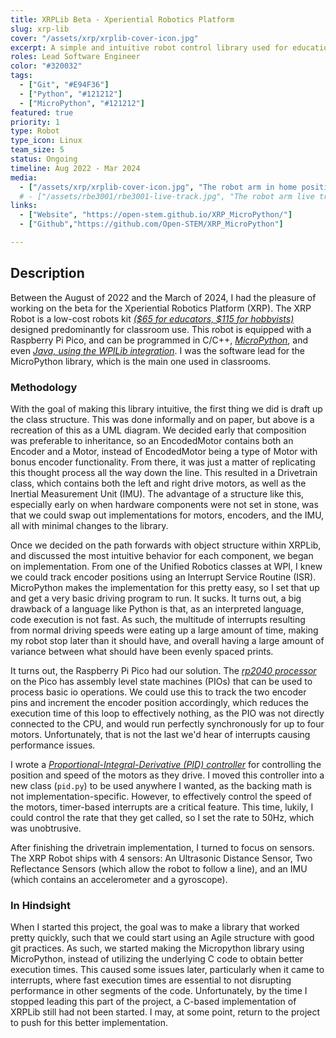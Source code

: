 ```yaml
---
title: XRPLib Beta - Xperiential Robotics Platform
slug: xrp-lib
cover: "/assets/xrp/xrplib-cover-icon.jpg"
excerpt: A simple and intuitive robot control library used for education.
roles: Lead Software Engineer
color: "#320032"
tags:
  - ["Git", "#E94F36"]
  - ["Python", "#121212"]
  - ["MicroPython", "#121212"]
featured: true
priority: 1
type: Robot
type_icon: Linux
team_size: 5
status: Ongoing
timeline: Aug 2022 - Mar 2024
media:
  - ["/assets/xrp/xrplib-cover-icon.jpg", "The robot arm in home position, out of the way of the camera."]
  # - ["/assets/rbe3001/rbe3001-live-track.jpg", "The robot arm live tracking the position of the ball"]
links:
  - ["Website", "https://open-stem.github.io/XRP_MicroPython/"]
  - ["Github","https://github.com/Open-STEM/XRP_MicroPython"]

---
```



## Description
Between the August of 2022 and the March of 2024, I had the pleasure of working on the beta for the Xperiential Robotics Platform (XRP). The XRP Robot is a low-cost robots kit _[($65 for educators, $115 for hobbyists)](https://www.sparkfun.com/products/22230)_
designed predominantly for classroom use. This robot is equipped with a Raspberry Pi Pico, and can be programmed in C/C++, _[MicroPython](https://micropython.org/)_, and even _[Java, using the WPILib integration](https://docs.wpilib.org/en/stable/docs/xrp-robot/index.html)_. I was the software lead for the MicroPython library, which is the main one used in classrooms.

### Methodology
With the goal of making this library intuitive, the first thing we did is draft up the class structure. This was done informally and on paper, but above is a recreation of this as a UML diagram. We decided early that composition was preferable to inheritance, so an EncodedMotor contains both an Encoder and a Motor, instead of EncodedMotor being a type of Motor with bonus encoder functionality. From there, it was just a matter of replicating this thought process all the way down the line. This resulted in a Drivetrain class, which contains both the left and right drive motors, as well as the Inertial Measurement Unit (IMU). The advantage of a structure like this, especially early on when hardware components were not set in stone, was that we could swap out implementations for motors, encoders, and the IMU, all with minimal changes to the library.

Once we decided on the path forwards with object structure within XRPLib, and discussed the most intuitive behavior for each component, we began on implementation. From one of the Unified Robotics classes at WPI, I knew we could track encoder positions using an Interrupt Service Routine (ISR). MicroPython makes the implementation for this pretty easy, so I set that up and get a very basic driving program to run. It sucks. It turns out, a big drawback of a language like Python is that, as an interpreted language, code execution is not fast. As such, the multitude of interrupts resulting from normal driving speeds were eating up a large amount of time, making my robot stop later than it should have, and overall having a large amount of variance between what should have been evenly spaced prints. 

It turns out, the Raspberry Pi Pico had our solution. The _[rp2040 processor](https://www.raspberrypi.com/documentation/microcontrollers/silicon.html)_ on the Pico has assembly level state machines (PIOs) that can be used to process basic io operations. We could use this to track the two encoder pins and increment the encoder position accordingly, which reduces the execution time of this loop to effectively nothing, as the PIO was not directly connected to the CPU, and would run perfectly synchronously for up to four motors. Unfortunately, that is not the last we'd hear of interrupts causing performance issues.

I wrote a _[Proportional-Integral-Derivative (PID) controller](https://en.wikipedia.org/wiki/Proportional%E2%80%93integral%E2%80%93derivative_controller)_ for controlling the position and speed of the motors as they drive. I moved this controller into a new class (`pid.py`) to be used anywhere I wanted, as the backing math is not implementation-specific. However, to effectively control the speed of the motors, timer-based interrupts are a critical feature. This time, lukily, I could control the rate that they get called, so I set the rate to 50Hz, which was unobtrusive.

After finishing the drivetrain implementation, I turned to focus on sensors. The XRP Robot ships with 4 sensors: An Ultrasonic Distance Sensor, Two Reflectance Sensors (which allow the robot to follow a line), and an IMU (which contains an accelerometer and a gyroscope).


### In Hindsight
When I started this project, the goal was to make a library that worked pretty quickly, such that we could start using an Agile structure with good git practices. As such, we started making the Micropython library using MicroPython, instead of utilizing the underlying C code to obtain better execution times. This caused some issues later, particularly when it came to interrupts, where fast execution times are essential to not disrupting performance in other segments of the code. Unfortunately, by the time I stopped leading this part of the project, a C-based implementation of XRPLib still had not been started. I may, at some point, return to the project to push for this better implementation.

